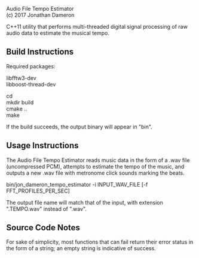 Audio File Tempo Estimator  
(c) 2017 Jonathan Dameron

C++11 utility that performs multi-threaded digital signal processing of raw audio data to estimate the musical tempo.

Build Instructions
------------------

Required packages:

libfftw3-dev  
libboost-thread-dev

cd <source directory>  
mkdir build  
cmake ..  
make

If the build succeeds, the output binary will appear in "bin".

Usage Instructions
------------------

The Audio File Tempo Estimator reads music data in the form of a .wav file (uncompressed PCM), attempts to estimate the tempo of the music, and outputs a new .wav file with metronome click sounds marking the beats.

bin/jon_dameron_tempo_estimator -i INPUT_WAV_FILE [-f FFT_PROFILES_PER_SEC]

The output file name will match that of the input, with extension ".TEMPO.wav" instead of ".wav".

Source Code Notes
-----------------

For sake of simplicity, most functions that can fail return their error status in the form of a string; an empty string is indicative of success.
